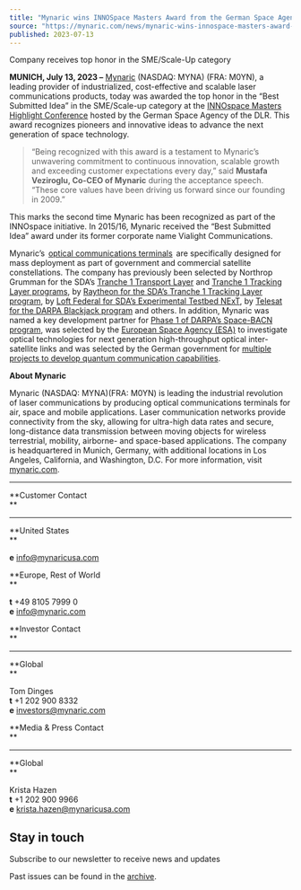 ```yaml
---
title: "Mynaric wins INNOSpace Masters Award from the German Space Agency at the DLR"
source: "https://mynaric.com/news/mynaric-wins-innospace-masters-award-from-the-german-space-agency-at-the-dlr/"
published: 2023-07-13
---
```

Company receives top honor in the SME/Scale-Up category

**MUNICH, July 13, 2023 –** [Mynaric](https://mynaric.com/) (NASDAQ: MYNA) (FRA: M0YN), a leading provider of industrialized, cost-effective and scalable laser communications products, today was awarded the top honor in the “Best Submitted Idea” in the SME/Scale-up category at the [INNOspace Masters Highlight Conference](https://innospace-masters.de/) hosted by the German Space Agency of the DLR. This award recognizes pioneers and innovative ideas to advance the next generation of space technology.

> “Being recognized with this award is a testament to Mynaric’s unwavering commitment to continuous innovation, scalable growth and exceeding customer expectations every day,” said **Mustafa Veziroglu, Co-CEO of Mynaric** during the acceptance speech. “These core values have been driving us forward since our founding in 2009.”

This marks the second time Mynaric has been recognized as part of the INNOspace initiative. In 2015/16, Mynaric received the “Best Submitted Idea” award under its former corporate name Vialight Communications.

Mynaric’s  [optical communications terminals](https://mynaric.com/products/space/)  are specifically designed for mass deployment as part of government and commercial satellite constellations. The company has previously been selected by Northrop Grumman for the SDA’s [Tranche 1 Transport Layer](https://mynaric.com/news/mynaric-acts-as-sole-laser-communication-supplier-for-northrop-grumman-as-part-of-milestone-u-s-government-program/) and [Tranche 1 Tracking Layer programs](https://mynaric.com/news/mynaric-to-provide-optical-communications-terminals-to-northrop-grumman-as-part-of-the-space-development-agencys-tranche-1-tracking-layer-program/), by [Raytheon for the SDA’s Tranche 1 Tracking Layer program](https://mynaric.com/news/mynaric-selected-by-raytheon-technologies-to-supply-optical-communications-terminals-for-sda-tranche-1-tracking-layer-program/), by [Loft Federal for SDA’s Experimental Testbed NExT](https://mynaric.com/news/mynaric-receives-order-from-loft%e2%80%8b-federal%e2%80%8b-for-condor-mk3-optical-communications-terminals-to-support-next-sdas-experimental-testbed/), by [Telesat for the DARPA Blackjack program](https://mynaric.com/news/mynaric-inks-deal-with-telesat-to-supply-terminals-for-darpas-blackjack-satellite-program-and-establishes-industrys-first-laser-communication-interoperability-lab/) and others. In addition, Mynaric was named a key development partner for [Phase 1 of DARPA’s Space-BACN program](https://mynaric.com/news/mynaric-selected-for-next-phase-of-darpa-program/), was selected by the [European Space Agency (ESA)](https://mynaric.com/news/mynaric-selected-by-esa-to-investigate-optical-technologies-for-next-generation-high-throughput-optical-inter-satellite-links/) to investigate optical technologies for next generation high-throughput optical inter-satellite links and was selected by the German government for [multiple projects to develop quantum communication capabilities](https://mynaric.com/news/mynaric-selected-by-german-government-for-multiple-projects-to-develop-quantum-communication-capabilities/).   

**About Mynaric**

Mynaric (NASDAQ: MYNA)(FRA: M0YN) is leading the industrial revolution of laser communications by producing optical communications terminals for air, space and mobile applications. Laser communication networks provide connectivity from the sky, allowing for ultra-high data rates and secure, long-distance data transmission between moving objects for wireless terrestrial, mobility, airborne- and space-based applications. The company is headquartered in Munich, Germany, with additional locations in Los Angeles, California, and Washington, D.C. For more information, visit [mynaric.com](https://mynaric.com/).

---

**Customer Contact  
**

---

**United States  
**

**e** [info@mynaricusa.com](https://mynaric.com/news/mynaric-wins-innospace-masters-award-from-the-german-space-agency-at-the-dlr/)

**Europe, Rest of World  
**

**t** +49 8105 7999 0  
**e** [info@mynaric.com](https://mynaric.com/news/mynaric-wins-innospace-masters-award-from-the-german-space-agency-at-the-dlr/)

**Investor Contact  
**

---

**Global  
**

Tom Dinges  
**t** +1 202 900 8332  
**e** [investors@mynaric.com](https://mynaric.com/news/mynaric-wins-innospace-masters-award-from-the-german-space-agency-at-the-dlr/)

**Media & Press Contact  
**

---

**Global  
**

Krista Hazen  
**t** +1 202 900 9966  
**e** [krista.hazen@mynaricusa.com](https://mynaric.com/news/mynaric-wins-innospace-masters-award-from-the-german-space-agency-at-the-dlr/)

## Stay in touch

Subscribe to our newsletter to receive news and updates

Past issues can be found in the [archive](https://us17.campaign-archive.com/home/?u=7b919ac48d490499a79acff9f&id=aaebe0d6df).